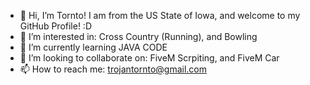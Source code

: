 - 👋 Hi, I’m Tornto! I am from the US State of Iowa, and welcome to my GitHub Profile! :D
- 👀 I’m interested in: Cross Country (Running), and Bowling
- 🌱 I’m currently learning JAVA CODE
- 💞️ I’m looking to collaborate on: FiveM Scrpiting, and FiveM Car 
- 📫 How to reach me: trojantornto@gmail.com
